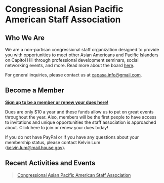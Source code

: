 <div id="fb-root"></div>
<script async defer crossorigin="anonymous" src="https://connect.facebook.net/en_US/sdk.js#xfbml=1&version=v5.0"></script>

# Congressional Asian Pacific American Staff Association

## Who We Are

We are a non-partisan congressional staff organization designed to provide you with opportunities to meet other Asian Americans and Pacific Islanders on Capitol Hill through professional development seminars, social networking events, and more. Read more about the board [here](board.html).

For general inquiries, please contact us at [capasa.info@gmail.com](mailto:capasa.info@gmail.com).


## Become a Member

[**Sign up to be a member or renew your dues here!**](https://form.jotform.com/72825217993163)

Dues are only $10 a year and these funds allow us to put on great events throughout the year. Also, members will be the first people to have access to invitations and unique opportunities the staff association is approached about. Click here to join or renew your dues today!

If you do not have PayPal or if you have any questions about your membership status, please contact Kelvin Lum ([kelvin.lum@mail.house.gov](mailto:kelvin.lum@mail.house.gov)). 

 ## Recent Activities and Events
 
<div class="fb-page" data-href="https://www.facebook.com/CongressionalAPAStaff/" data-tabs="timeline,events" data-width="500" data-height="" data-small-header="true" data-adapt-container-width="true" data-hide-cover="false" data-show-facepile="false"><blockquote cite="https://www.facebook.com/CongressionalAPAStaff/" class="fb-xfbml-parse-ignore"><a href="https://www.facebook.com/CongressionalAPAStaff/">Congressional Asian Pacific American Staff Association</a></blockquote></div>
